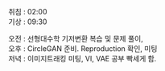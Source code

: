 취침 : 02:00  
기상 : 09:30  
  
오전 : 선형대수학 기저변환 복습 및 문제 풀이,  
오후 :  CircleGAN 준비. Reproduction 확인, 미팅  
저녁 : 이미지트래킹 미팅, VI, VAE 공부 빡세게 함.
